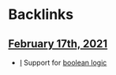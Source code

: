 
# Backlinks
## [February 17th, 2021](<February 17th, 2021.md>)
- [I](<I.md>) Support for [boolean logic](<boolean logic.md>)

